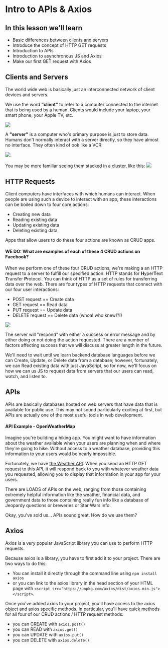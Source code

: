 # Intro to APIs & Axios

## In this lesson we'll learn
- Basic differences between clients and servers
- Introduce the concept of HTTP GET requests
- Introduction to APIs
- Introduction to asynchronous JS and Axios
- Make our first GET request with Axios

## Clients and Servers
The world wide web is basically just an interconnected network of client devices and servers. 

We use the word **"client"** to refer to a computer connected to the internet that is being used by a human. Clients would include your laptop, your smart phone, your Apple TV, etc. 

![](https://upload.wikimedia.org/wikipedia/commons/thumb/c/c9/Client-server-model.svg/1200px-Client-server-model.svg.png)

A **"server"** is a computer who's primary purpose is just to store data. Humans don't normally interact with a server directly, so they have almost no interface. They often kind of ook like a VCR:

![](https://encrypted-tbn0.gstatic.com/shopping?q=tbn:ANd9GcRBQ6I4NzSHMvx7Wrdyy4BfY-HV1pY5Iji10WFRDs1AxPfvv8BgRoNPCDEM-pLNaRaIwlAr8LPzvS89M5xTKOY6g0aWKjRhNdsuy9zaZ99eWFLgffpM2Il-Zw&usqp=CAc).

You may be more familiar seeing them stacked in a cluster, like this:
![](https://5.imimg.com/data5/FD/SW/MY-37259883/computer-server-500x500.jpg)

## HTTP Requests
Client computers have interfaces with which humans can interact. When people are using such a device to interact with an app, these interactions can be boiled down to four core actions:
- Creating new data
- Reading existing data
- Updating existing data
- Deleting existing data

Apps that allow users to do these four actions are known as CRUD apps.

#### WE DO: What are examples of each of these 4 CRUD actions on Facebook?

When we perform one of these four CRUD actions, we're making a an HTTP request to a server to fulfill our specified action. HTTP stands for **H**yper**T**ext **T**ransfer **P**rotocol. You can think of HTTP as a set of rules for transferring data over the web. There are four types of HTTP requests that connect with our four user interactions:

- POST request == Create data
- GET request == Read data
- PUT request == Update data
- DELETE request == Delete data (whoa! who knew!?!)

![](https://res.cloudinary.com/briandanger/image/upload/v1558470312/Screen_Shot_2019-05-21_at_4.24.21_PM_jgcf1q.png)

The server will "respond" with either a success or error message and by either doing or not doing the action requested. There are a number of factors affecting success that we will discuss at greater length in the future.

We'll need to wait until we learn backend database languages before we can Create, Update, or Delete data from a database; however, fortunately, we can Read existing data with just JavaScript, so for now, we'll focus on how we can us JS to request data from servers that our users can read, watch, and listen to.

## APIs
APIs are basically databases hosted on web servers that have data that is available for public use. This may not sound particularly exciting at first, but APIs are actually one of the most useful tools in web development.

#### API Example - OpenWeatherMap
Imagine you're building a hiking app. You might want to have information about the weather available when your users are planning when and where they're going to hike. Without access to a weather database, providing this information to your users would be nearly impossible. 

Fortunately, we have [the Weather API](https://openweathermap.org/api). When you send an HTTP GET request to this API, it will respond back to you with whatever weather data you requested, allowing you to display that information in your app for your users.

There are LOADS of APIs on the web, ranging from those containing extremely helpful information like the weather, financial data, and government data to those containing really fun info like a database of Jeopardy questions or breweries or Star Wars info.

Okay, you've sold us... APIs sound great. How do we use them?

## Axios
Axios is a very popular JavaScript library you can use to perform HTTP requests. 

Because axios is a library, you have to first add it to your project. There are two ways to do this:
- You can install it directly through the command line using `npm install axios` 
- or you can link to the axios library in the head section of your HTML page with `<script src="https://unpkg.com/axios/dist/axios.min.js"></script>`.

Once you've added axios to your project, you'll have access to the axios object and axios specific methods. In particular, you'll have quick methods for all four of our CRUD actions / HTTP request methods:

- you can CREATE with `axios.post()`
- you can READ with `axios.get()`
- you can UPDATE with `axios.put()`
- you can DELETE with `axios.delete()`





